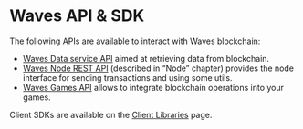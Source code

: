 # Waves API & SDK

The following APIs are available to interact with Waves blockchain:

* [Waves Data service API](/en/building-apps/waves-api-and-sdk/waves-data-service-api) aimed at retrieving data from blockchain.
* [Waves Node REST API](/en/waves-node/node-api/) (described in “Node” chapter) provides the node interface for sending transactions and using some utils.
* [Waves Games API](/en/building-apps/waves-api-and-sdk/waves-gaming-api/) allows to integrate blockchain operations into your games.

Client SDKs are available on the [Client Libraries](/en/building-apps/waves-api-and-sdk/client-libraries/) page.
